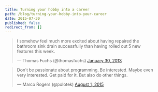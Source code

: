 ```yaml
---
title: Turning your hobby into a career
path: /blog/turning-your-hobby-into-your-career
date: 2015-07-30
published: false
redirect_from: []
---
```


<blockquote class="twitter-tweet"><p>I somehow feel much more excited about having repaired the bathroom sink drain successfully than having rolled out 5 new features this week.</p>&mdash; Thomas Fuchs (@thomasfuchs) <a href="https://twitter.com/thomasfuchs/status/296767168878620673">January 30, 2013</a></blockquote>


<blockquote class="twitter-tweet" lang="en"><p lang="en" dir="ltr">Don&#39;t be passionate about programming. Be interested. Maybe even very interested. Get paid for it. But also do other things.</p>&mdash; Marco Rogers (@polotek) <a href="https://twitter.com/polotek/status/627273115752509441">August 1, 2015</a></blockquote>
<script async src="//platform.twitter.com/widgets.js" charset="utf-8"></script>
